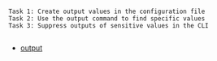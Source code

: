 

```

Task 1: Create output values in the configuration file
Task 2: Use the output command to find specific values
Task 3: Suppress outputs of sensitive values in the CLI


```


- [output](https://github.com/btkrausen/hashicorp/blob/master/terraform/Hands-On%20Labs/Section%2009%20-%20Read%20Generate%20and%20Modify%20Configuration/03%20-%20Terraform_Outputs.md)




